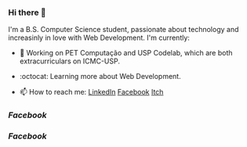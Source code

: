 ### Hi there 👋
I'm a B.S. Computer Science student, passionate about technology and increasinly in love with Web Development. 
I'm currently:
- 🔭 Working on PET Computação and USP Codelab, which are both extracurriculars on ICMC-USP.
- :octocat: Learning more about Web Development.

- 📫 How to reach me: 
[LinkedIn](https://www.linkedin.com/in/mwingter/) [Facebook](https://www.facebook.com/mwingter) [Itch](https://mwingter.itch.io/)


### <i class="fab fa-facebook-square">Facebook</i>

### <i class="fab fa-linkedin">Facebook</i>

<!--
- 👯 I’m looking to collaborate on ...
- 🤔 I’m looking for help with ...
- 💬 Ask me about ...
- 😄 Pronouns: ...
- ⚡ Fun fact: ...
-->
